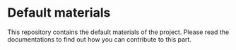 # Default materials
This repository contains the default materials of the project.
Please read the documentations to find out how you can contribute to this
part.


